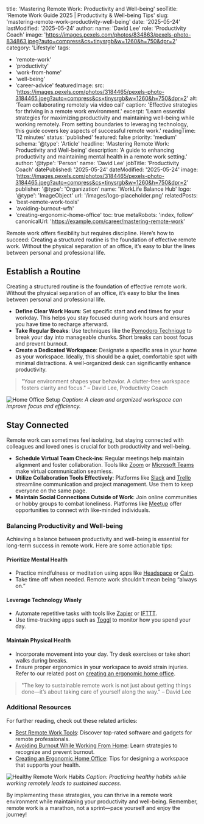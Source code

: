 title: 'Mastering Remote Work: Productivity and Well-being'
seoTitle: 'Remote Work Guide 2025 | Productivity & Well-being Tips'
slug: 'mastering-remote-work-productivity-well-being'
date: '2025-05-24'
lastModified: '2025-05-24'
author:
name: 'David Lee'
role: 'Productivity Coach'
image: 'https://images.pexels.com/photos/834863/pexels-photo-834863.jpeg?auto=compress&cs=tinysrgb&w=1260&h=750&dpr=2'
category: 'Lifestyle'
tags:

- 'remote-work'
- 'productivity'
- 'work-from-home'
- 'well-being'
- 'career-advice'
  featuredImage:
  src: 'https://images.pexels.com/photos/3184465/pexels-photo-3184465.jpeg?auto=compress&cs=tinysrgb&w=1260&h=750&dpr=2'
  alt: 'Team collaborating remotely via video call'
  caption: 'Effective strategies for thriving in a remote work environment.'
  excerpt: 'Learn essential strategies for maximizing productivity and maintaining well-being while working remotely. From setting boundaries to leveraging technology, this guide covers key aspects of successful remote work.'
  readingTime: '12 minutes'
  status: 'published'
  featured: false
  priority: 'medium'
  schema:
  '@type': 'Article'
  headline: 'Mastering Remote Work: Productivity and Well-being'
  description: 'A guide to enhancing productivity and maintaining mental health in a remote work setting.'
  author:
  '@type': 'Person'
  name: 'David Lee'
  jobTitle: 'Productivity Coach'
  datePublished: '2025-05-24'
  dateModified: '2025-05-24'
  image: 'https://images.pexels.com/photos/3184465/pexels-photo-3184465.jpeg?auto=compress&cs=tinysrgb&w=1260&h=750&dpr=2'
  publisher:
  '@type': 'Organization'
  name: 'WorkLife Balance Hub'
  logo:
  '@type': 'ImageObject'
  url: '/images/logo-placeholder.png'
  relatedPosts:
- 'best-remote-work-tools'
- 'avoiding-burnout-wfh'
- 'creating-ergonomic-home-office'
  toc: true
  metaRobots: 'index, follow'
  canonicalUrl: 'https://example.com/career/mastering-remote-work'

Remote work offers flexibility but requires discipline. Here’s how to succeed: Creating a structured routine is the foundation of effective remote work. Without the physical separation of an office, it’s easy to blur the lines between personal and professional life.

## Establish a Routine

Creating a structured routine is the foundation of effective remote work. Without the physical separation of an office, it’s easy to blur the lines between personal and professional life.

- **Define Clear Work Hours**: Set specific start and end times for your workday. This helps you stay focused during work hours and ensures you have time to recharge afterward.
- **Take Regular Breaks**: Use techniques like the [Pomodoro Technique](https://francescocirillo.com/pages/pomodoro-technique) to break your day into manageable chunks. Short breaks can boost focus and prevent burnout.
- **Create a Dedicated Workspace**: Designate a specific area in your home as your workspace. Ideally, this should be a quiet, comfortable spot with minimal distractions. A well-organized desk can significantly enhance productivity.

> "Your environment shapes your behavior. A clutter-free workspace fosters clarity and focus." – David Lee, Productivity Coach

![Home Office Setup](https://images.pexels.com/photos/2422284/pexels-photo-2422284.jpeg?auto=compress&cs=tinysrgb&w=1260&h=750&dpr=2)
_Caption: A clean and organized workspace can improve focus and efficiency._

## Stay Connected

Remote work can sometimes feel isolating, but staying connected with colleagues and loved ones is crucial for both productivity and well-being.

- **Schedule Virtual Team Check-ins**: Regular meetings help maintain alignment and foster collaboration. Tools like [Zoom](https://zoom.us/) or [Microsoft Teams](https://www.microsoft.com/en-us/microsoft-teams/group-chat-software) make virtual communication seamless.
- **Utilize Collaboration Tools Effectively**: Platforms like [Slack](https://slack.com/) and [Trello](https://trello.com/) streamline communication and project management. Use them to keep everyone on the same page.
- **Maintain Social Connections Outside of Work**: Join online communities or hobby groups to combat loneliness. Platforms like [Meetup](https://www.meetup.com/) offer opportunities to connect with like-minded individuals.

### Balancing Productivity and Well-being

Achieving a balance between productivity and well-being is essential for long-term success in remote work. Here are some actionable tips:

#### Prioritize Mental Health

- Practice mindfulness or meditation using apps like [Headspace](https://www.headspace.com/) or [Calm](https://www.calm.com/).
- Take time off when needed. Remote work shouldn’t mean being “always on.”

#### Leverage Technology Wisely

- Automate repetitive tasks with tools like [Zapier](https://zapier.com/) or [IFTTT](https://ifttt.com/).
- Use time-tracking apps such as [Toggl](https://toggl.com/) to monitor how you spend your day.

#### Maintain Physical Health

- Incorporate movement into your day. Try desk exercises or take short walks during breaks.
- Ensure proper ergonomics in your workspace to avoid strain injuries. Refer to our related post on [creating an ergonomic home office](#).

> "The key to sustainable remote work is not just about getting things done—it’s about taking care of yourself along the way." – David Lee

### Additional Resources

For further reading, check out these related articles:

- [Best Remote Work Tools](#): Discover top-rated software and gadgets for remote professionals.
- [Avoiding Burnout While Working From Home](#): Learn strategies to recognize and prevent burnout.
- [Creating an Ergonomic Home Office](#): Tips for designing a workspace that supports your health.

![Healthy Remote Work Habits](https://images.pexels.com/photos/6893801/pexels-photo-6893801.jpeg?auto=compress&cs=tinysrgb&w=1260&h=750&dpr=1)
_Caption: Practicing healthy habits while working remotely leads to sustained success._

By implementing these strategies, you can thrive in a remote work environment while maintaining your productivity and well-being. Remember, remote work is a marathon, not a sprint—pace yourself and enjoy the journey!
